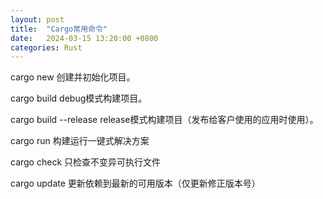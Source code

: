 ```yaml
---
layout: post
title:  "Cargo常用命令"
date:   2024-03-15 13:20:00 +0800
categories: Rust
---
```

cargo new 创建并初始化项目。

cargo build debug模式构建项目。

cargo build --release release模式构建项目（发布给客户使用的应用时使用）。

cargo run 构建运行一键式解决方案

cargo check 只检查不变异可执行文件

cargo update 更新依赖到最新的可用版本（仅更新修正版本号）
